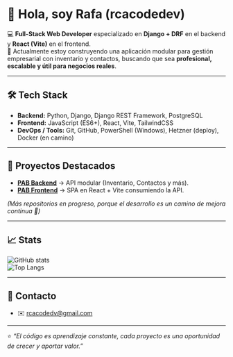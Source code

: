 # 👋 Hola, soy Rafa (rcacodedev)

💻 **Full-Stack Web Developer** especializado en **Django + DRF** en el backend y **React (Vite)** en el frontend.  
🚀 Actualmente estoy construyendo una aplicación modular para gestión empresarial con inventario y contactos, buscando que sea **profesional, escalable y útil para negocios reales**.  

---

## 🛠️ Tech Stack
- **Backend:** Python, Django, Django REST Framework, PostgreSQL  
- **Frontend:** JavaScript (ES6+), React, Vite, TailwindCSS  
- **DevOps / Tools:** Git, GitHub, PowerShell (Windows), Hetzner (deploy), Docker (en camino)  

---

## 📌 Proyectos Destacados
- **[PAB Backend](https://github.com/rcacodedev/pab_backend)** → API modular (Inventario, Contactos y más).  
- **[PAB Frontend](https://github.com/rcacodedev/pab_frontend)** → SPA en React + Vite consumiendo la API.  

*(Más repositorios en progreso, porque el desarrollo es un camino de mejora continua 🚧)*

---

## 📈 Stats
![GitHub stats](https://github-readme-stats.vercel.app/api?username=rcacodedev&show_icons=true&theme=radical)  
![Top Langs](https://github-readme-stats.vercel.app/api/top-langs/?username=rcacodedev&layout=compact&theme=radical)

---

## 🤝 Contacto
- ✉️ [rcacodedv@gmail.com](mailto:rcacodedv@gmail.com)  

---

⭐️ *“El código es aprendizaje constante, cada proyecto es una oportunidad de crecer y aportar valor.”*
